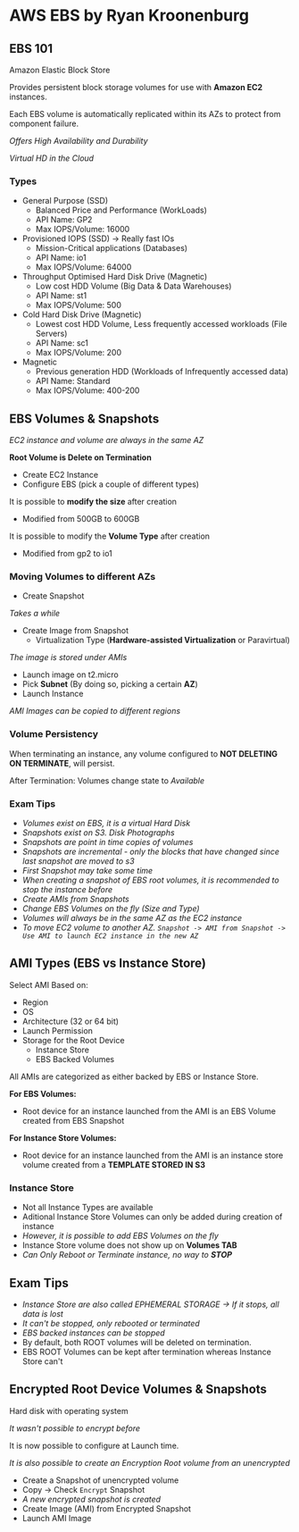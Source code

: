 # AWS EBS by Ryan Kroonenburg

## EBS 101

Amazon Elastic Block Store

Provides persistent block storage volumes for use with **Amazon EC2** instances.

Each EBS volume is automatically replicated within its AZs to protect from component failure.

*Offers High Availability and Durability*

*Virtual HD in the Cloud*

### Types

* General Purpose (SSD)
  * Balanced Price and Performance (WorkLoads)
  * API Name: GP2
  * Max IOPS/Volume: 16000 
* Provisioned IOPS (SSD) -> Really fast IOs
  * Mission-Critical applications (Databases)
  * API Name: io1
  * Max IOPS/Volume: 64000 
* Throughput Optimised Hard Disk Drive (Magnetic)
  * Low cost HDD Volume (Big Data & Data Warehouses)
  * API Name: st1
  * Max IOPS/Volume: 500  
* Cold Hard Disk Drive (Magnetic)
  * Lowest cost HDD Volume, Less frequently accessed workloads (File Servers)
  * API Name: sc1
  * Max IOPS/Volume: 200  
* Magnetic
  * Previous generation HDD (Workloads of Infrequently accessed data)
  * API Name: Standard
  *  Max IOPS/Volume: 400-200

## EBS Volumes & Snapshots

*EC2 instance and volume are always in the same AZ*

**Root Volume is Delete on Termination**

* Create EC2 Instance
* Configure EBS (pick a couple of different types)

It is possible to **modify the size** after creation
* Modified from 500GB to 600GB

It is possible to modify the **Volume Type** after creation
* Modified from gp2 to io1

### Moving Volumes to different AZs

* Create Snapshot

*Takes a while*

* Create Image from Snapshot
  * Virtualization Type (**Hardware-assisted Virtualization** or Paravirtual)

*The image is stored under AMIs*

* Launch image on t2.micro
* Pick **Subnet** (By doing so, picking a certain **AZ**)
* Launch Instance

*AMI Images can be copied to different regions*

### Volume Persistency

When terminating an instance, any volume configured to **NOT DELETING ON TERMINATE**, will persist.

After Termination: Volumes change state to *Available*

### Exam Tips

* *Volumes exist on EBS, it is a virtual Hard Disk*
* *Snapshots exist on S3. Disk Photographs*
* *Snapshots are point in time copies of volumes*
* *Snapshots are incremental - only the blocks that have changed since last snapshot are moved to s3*
* *First Snapshot may take some time*
* *When creating a snapshot of EBS root volumes, it is recommended to stop the instance before*
* *Create AMIs from Snapshots*
* *Change EBS Volumes on the fly (Size and Type)*
* *Volumes will always be in the same AZ as the EC2 instance*
* *To move EC2 volume to another AZ. `Snapshot -> AMI from Snapshot -> Use AMI to launch EC2 instance in the new AZ`*
 
## AMI Types (EBS vs Instance Store)

Select AMI Based on:
* Region
* OS
* Architecture (32 or 64 bit)
* Launch Permission
* Storage for the Root Device
  * Instance Store
  * EBS Backed Volumes 

All AMIs are categorized as either backed by EBS or Instance Store.

**For EBS Volumes:**
* Root device for an instance launched from the AMI is an EBS Volume created from EBS Snapshot

**For Instance Store Volumes:**
* Root device for an instance launched from the AMI is an instance store volume created from a **TEMPLATE STORED IN S3**

### Instance Store

* Not all Instance Types are available
* Aditional Instance Store Volumes can only be added during creation of instance
* *However, it is possible to add EBS Volumes on the fly*
* Instance Store volume does not show up on **Volumes TAB**
* *Can Only Reboot or Terminate instance, no way to **STOP***

## Exam Tips

* *Instance Store are also called EPHEMERAL STORAGE -> If it stops, all data is lost*
* *It can't be stopped, only rebooted or terminated*
* *EBS backed instances can be stopped*
* By default, both ROOT volumes will be deleted on termination.
* EBS ROOT Volumes can be kept after termination whereas Instance Store can't

## Encrypted Root Device Volumes & Snapshots

Hard disk with operating system

*It wasn't possible to encrypt before*

It is now possible to configure at Launch time.

*It is also possible to create an Encryption Root volume from an unencrypted*

* Create a Snapshot of unencrypted volume
* Copy -> Check `Encrypt` Snapshot
* *A new encrypted snapshot is created*
* Create Image (AMI) from Encrypted Snapshot
* Launch AMI Image

